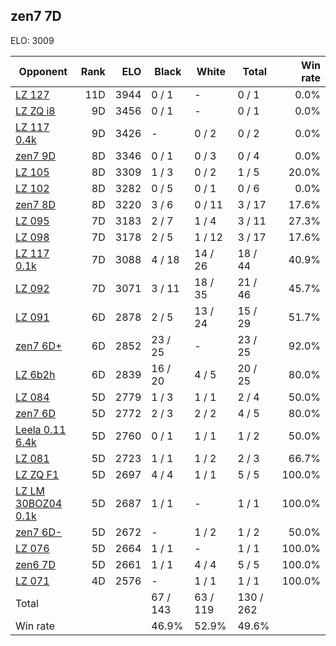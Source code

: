## zen7 7D ##

ELO: 3009

Opponent | Rank | ELO | Black | White | Total | Win rate
---------|-----:|----:|-------|-------|-------|-------:
[LZ 127](LZ%20127.md) | 11D | 3944 | 0 / 1 | - | 0 / 1 | 0.0%
[LZ ZQ i8](LZ%20ZQ%20i8.md) | 9D | 3456 | 0 / 1 | - | 0 / 1 | 0.0%
[LZ 117 0.4k](LZ%20117%200.4k.md) | 9D | 3426 | - | 0 / 2 | 0 / 2 | 0.0%
[zen7 9D](zen7%209D.md) | 8D | 3346 | 0 / 1 | 0 / 3 | 0 / 4 | 0.0%
[LZ 105](LZ%20105.md) | 8D | 3309 | 1 / 3 | 0 / 2 | 1 / 5 | 20.0%
[LZ 102](LZ%20102.md) | 8D | 3282 | 0 / 5 | 0 / 1 | 0 / 6 | 0.0%
[zen7 8D](zen7%208D.md) | 8D | 3220 | 3 / 6 | 0 / 11 | 3 / 17 | 17.6%
[LZ 095](LZ%20095.md) | 7D | 3183 | 2 / 7 | 1 / 4 | 3 / 11 | 27.3%
[LZ 098](LZ%20098.md) | 7D | 3178 | 2 / 5 | 1 / 12 | 3 / 17 | 17.6%
[LZ 117 0.1k](LZ%20117%200.1k.md) | 7D | 3088 | 4 / 18 | 14 / 26 | 18 / 44 | 40.9%
[LZ 092](LZ%20092.md) | 7D | 3071 | 3 / 11 | 18 / 35 | 21 / 46 | 45.7%
[LZ 091](LZ%20091.md) | 6D | 2878 | 2 / 5 | 13 / 24 | 15 / 29 | 51.7%
[zen7 6D+](zen7%206D+.md) | 6D | 2852 | 23 / 25 | - | 23 / 25 | 92.0%
[LZ 6b2h](LZ%206b2h.md) | 6D | 2839 | 16 / 20 | 4 / 5 | 20 / 25 | 80.0%
[LZ 084](LZ%20084.md) | 5D | 2779 | 1 / 3 | 1 / 1 | 2 / 4 | 50.0%
[zen7 6D](zen7%206D.md) | 5D | 2772 | 2 / 3 | 2 / 2 | 4 / 5 | 80.0%
[Leela 0.11 6.4k](Leela%200.11%206.4k.md) | 5D | 2760 | 0 / 1 | 1 / 1 | 1 / 2 | 50.0%
[LZ 081](LZ%20081.md) | 5D | 2723 | 1 / 1 | 1 / 2 | 2 / 3 | 66.7%
[LZ ZQ F1](LZ%20ZQ%20F1.md) | 5D | 2697 | 4 / 4 | 1 / 1 | 5 / 5 | 100.0%
[LZ LM 30BOZ04 0.1k](LZ%20LM%2030BOZ04%200.1k.md) | 5D | 2687 | 1 / 1 | - | 1 / 1 | 100.0%
[zen7 6D-](zen7%206D-.md) | 5D | 2672 | - | 1 / 2 | 1 / 2 | 50.0%
[LZ 076](LZ%20076.md) | 5D | 2664 | 1 / 1 | - | 1 / 1 | 100.0%
[zen6 7D](zen6%207D.md) | 5D | 2661 | 1 / 1 | 4 / 4 | 5 / 5 | 100.0%
[LZ 071](LZ%20071.md) | 4D | 2576 | - | 1 / 1 | 1 / 1 | 100.0%
Total | | | 67 / 143 | 63 / 119 | 130 / 262 | 
Win rate| | | 46.9% | 52.9% | 49.6% | 
